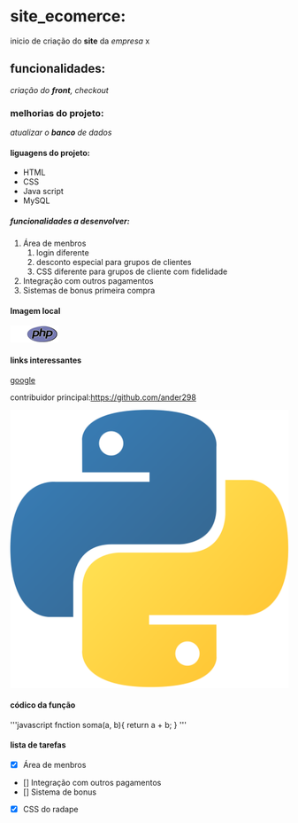 # site_ecomerce:
inicio de criação do **site** da *empresa* x

## funcionalidades:
_criação do __front__, checkout_

### melhorias do projeto:
*atualizar o **banco** de dados*

#### liguagens do projeto:
* HTML 
* CSS 
* Java script
* MySQL

##### funcionalidades a desenvolver:
1. Área de menbros 
    1. login diferente
    2. desconto especial para grupos de clientes
    3. CSS diferente para grupos de cliente com fidelidade
2. Integração com outros pagamentos 
3. Sistemas de bonus primeira compra

#### Imagem local 

![Logo do php](img/php.png)

#### links interessantes 

[google](htpps//:wwww.google.com.br)

contribuidor principal:https://github.com/ander298

[![logo do Python](img/Python.png)](https://github.com/ander298)


#### códico da função 

'''javascript
fnction soma(a, b){
    return a + b;
}
'''

#### lista de tarefas
- [x] Área de menbros 
- [] Integração com outros pagamentos
- [] Sistema de bonus
- [x] CSS do radape

